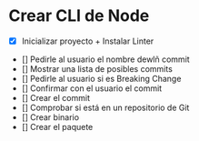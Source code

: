 # Crear CLI de Node

- [X] Inicializar proyecto + Instalar Linter
- [] Pedirle al usuario el nombre dewlñ commit
- [] Mostrar una lista de posibles commits
- [] Pedirle al usuario si es Breaking Change
- [] Confirmar con el usuario el commit
- [] Crear el commit
- [] Comprobar si está en un repositorio de Git
- [] Crear binario
- [] Crear el paquete